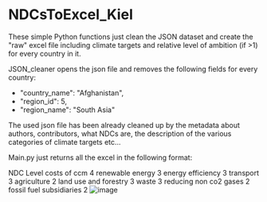 # NDCsToExcel_Kiel


These simple Python functions just clean the JSON dataset and create the "raw" excel file including climate targets and relative level of ambition (if >1)
for every country in it. 

JSON_cleaner opens the json file and removes the following fields for every country:
  - "country_name": "Afghanistan",
  - "region_id": 5,
  - "region_name": "South Asia"
  
The used json file has been already cleaned up by the metadata about authors, contributors, what NDCs are, the description of the various categories of climate targets etc...

Main.py just returns all the excel in the following format:

NDC	                       Level
costs of ccm	               4
renewable energy	           3
energy efficiency            3
transport	                   3
agriculture	                 2
land use and forestry	       3
waste	                       3
reducing non co2 gases	     2
fossil fuel subsidiaries	   2
![image](https://user-images.githubusercontent.com/103948003/234531133-56d722b5-1df3-42ce-8136-98ca27405db4.png)


